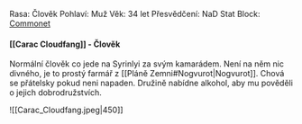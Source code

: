 Rasa: Člověk
Pohlaví: Muž
Věk: 34 let
Přesvědčení: NaD
Stat Block: [Commonet](https://5e.tools/bestiary.html#commoner_mm)

#### [[Carac Cloudfang]] - Člověk
Normální člověk co jede na Syrinlyi za svým kamarádem. Není na něm nic divného, je to prostý farmář z [[Pláně Zemni#Nogvurot|Nogvurot]].
Chová se přátelsky pokud neni napaden. Družině nabídne alkohol, aby mu pověděli o jejich dobrodružstvích.

![[Carac_Cloudfang.jpeg|450]]
